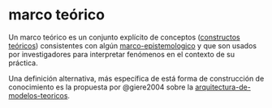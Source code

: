 # marco teórico

Un marco teórico es un conjunto explícito de conceptos ([constructos teóricos](constructo-teorico.md)) consistentes con algún [marco-epistemologico](marco-epistemologico.md) y que son usados por investigadores para interpretar fenómenos en el contexto de su práctica.

Una definición alternativa, más específica de está forma de construcción de conocimiento es la propuesta por @giere2004 sobre la [arquitectura-de-modelos-teoricos](arquitectura-de-modelos-teoricos.md).
